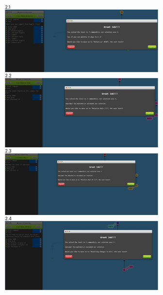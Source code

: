 2.1
![alt text](image-3.png)
2.2
![alt text](image-4.png)
2.3
![alt text](image-5.png)
2.4
![alt text](image-6.png)